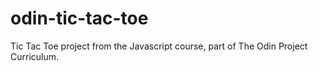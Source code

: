 # odin-tic-tac-toe
Tic Tac Toe project from the Javascript course, part of The Odin Project Curriculum.
